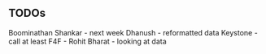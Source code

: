 ## TODOs

Boominathan
Shankar - next week
Dhanush - reformatted data 
Keystone - call at least 
F4F - 
Rohit 
Bharat - looking at data 
 






